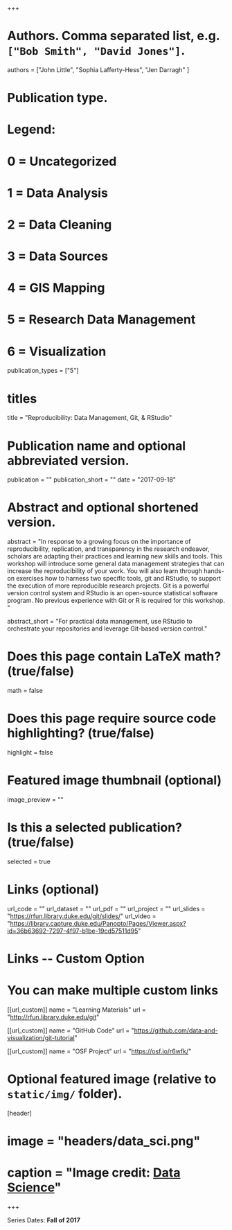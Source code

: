 +++

# Authors. Comma separated list, e.g. `["Bob Smith", "David Jones"]`.
authors = ["John Little", "Sophia Lafferty-Hess", "Jen Darragh" ]

# Publication type.
# Legend:
# 0 = Uncategorized
# 1 =	Data Analysis
# 2 = Data Cleaning
# 3 = Data Sources
# 4 = GIS Mapping
# 5 = Research Data Management
# 6 = Visualization
publication_types = ["5"]

# titles
title = "Reproducibility: Data Management, Git, & RStudio"

# Publication name and optional abbreviated version.
publication = ""
publication_short = ""
date = "2017-09-18"

# Abstract and optional shortened version.
abstract = "In response to a growing focus on the importance of reproducibility, replication, and transparency in the research endeavor, scholars are adapting their practices and learning new skills and tools. This workshop will introduce some general data management strategies that can increase the reproducibility of your work. You will also learn through hands-on exercises how to harness two specific tools, git and RStudio, to support the execution of more reproducible research projects. Git is a powerful version control system and RStudio is an open-source statistical software program. No previous experience with Git or R is required for this workshop. "

abstract_short = "For practical data management, use RStudio to orchestrate your repositories and leverage Git-based version control."

# Does this page contain LaTeX math? (true/false)
math = false

# Does this page require source code highlighting? (true/false)
highlight = false

# Featured image thumbnail (optional)
image_preview = ""

# Is this a selected publication? (true/false)
selected = true

# Links (optional)
url_code = ""
url_dataset = ""
url_pdf = ""
url_project = ""
url_slides = "https://rfun.library.duke.edu/git/slides/"
url_video = "https://library.capture.duke.edu/Panopto/Pages/Viewer.aspx?id=36b63692-7297-4f97-b1be-19cd57511d95"

# Links -- Custom Option
# You can make multiple custom links
[[url_custom]]
name = "Learning Materials"
url = "http://rfun.library.duke.edu/git"

[[url_custom]]
name = "GitHub Code"
url = "https://github.com/data-and-visualization/git-tutorial"

[[url_custom]]
name = "OSF Project"
url = "https://osf.io/r6wfk/"

# Optional featured image (relative to `static/img/` folder).
[header]
# image = "headers/data_sci.png"
# caption = "Image credit: [Data   Science](https://commons.wikimedia.org/wiki/File:Data_visualization_process_v1.png)"

+++

Series Dates:
**Fall of 2017**
